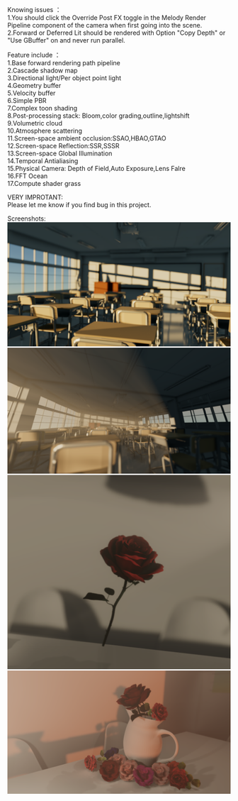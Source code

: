 Knowing issues ：  
1.You should click the Override Post FX toggle in the Melody Render Pipeline component of the camera when first going into the scene.
2.Forward or Deferred Lit should be rendered with Option "Copy Depth" or "Use GBuffer" on and never run parallel.  
  
Feature include ：  
1.Base forward rendering path pipeline  
2.Cascade shadow map  
3.Directional light/Per object point light  
4.Geometry buffer  
5.Velocity buffer  
6.Simple PBR  
7.Complex toon shading  
8.Post-processing stack: Bloom,color grading,outline,lightshift  
9.Volumetric cloud  
10.Atmosphere scattering  
11.Screen-space ambient occlusion:SSAO,HBAO,GTAO  
12.Screen-space Reflection:SSR,SSSR  
13.Screen-space Global Illumination  
14.Temporal Antialiasing  
15.Physical Camera: Depth of Field,Auto Exposure,Lens Falre  
16.FFT Ocean  
17.Compute shader grass  

VERY IMPROTANT:  
Please let me know if you find bug in this project.  

Screenshots:  
![Image text](Assets/Img/20221025205033.png)  
![Image text](Assets/Img/20221104204657.png)  
![Image text](Assets/Img/20221112123909.png)  
![Image text](Assets/Img/20221104204357.png)  
